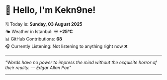 # 👋 Hello, I'm Kekn9ne!

🗓️ Today is: **Sunday, 03 August 2025**  
🌤️ Weather in Istanbul: **☀️   +25°C**  
📊 GitHub Contributions: **68**  
🎧 Currently Listening: Not listening to anything right now ❌

---

_"Words have no power to impress the mind without the exquisite horror of their reality. — *Edgar Allan Poe*"_

---
